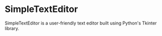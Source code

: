 # SimpleTextEditor
SimpleTextEditor is a user-friendly text editor built using Python's Tkinter library.
